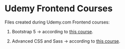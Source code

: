 # Udemy Frontend Courses

Files created during Udemy.com Frontend courses:

1. Bootstrap 5 -> according to [this course](https://www.udemy.com/course/bootstrap-5-responsive-web-design-and-development).

2. Advanced CSS and Sass -> according to [this course](https://www.udemy.com/course/advanced-css-and-sass).
